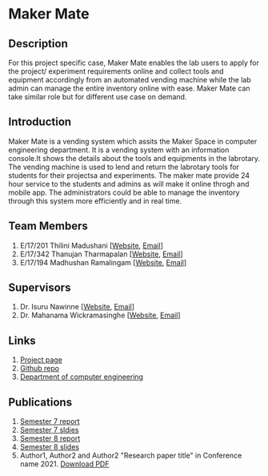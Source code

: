 
[//]: # "Please refer the instructions in below URL for the configurations"
[//]: # "https://projects.ce.pdn.ac.lk/docs/how-to-add-a-project"

# Maker Mate

## Description

For this project specific case, Maker Mate enables the lab users to apply for the project/ experiment requirements online and collect tools and equipment accordingly from an automated vending machine while the lab admin can manage the entire inventory online with ease. Maker Mate can take similar role but for different use case on demand.

## Introduction
Maker Mate is a vending system which assits the Maker Space in computer engineering department. It is a vending system with an information console.It shows the details about the tools and equipments in the labrotary. The vending machine is used to lend and return the labrotary tools for students for their projectsa and experiments. The maker mate provide 24 hour service to the students and admins as will make it online throgh and mobile app. The administrators could be able to manage the inventory through this system more efficiently and in real time.

## Team Members
1. E/17/201 Thilini Madushani [[Website](http://www.thilini98.me/), [Email](mailto:e17201@eng.pdn.ac.lk)]
2. E/17/342 Thanujan Tharmapalan [[Website](https://github.com/thanujan96), [Email](mailto:e17342@eng.pdn.ac.lk)]
3. E/17/194 Madhushan Ramalingam [[Website](https://www.drmadhushan.me/), [Email](mailto:drmadhushan@gmail.com)]


## Supervisors
1. Dr. Isuru Nawinne [[Website](http://www.ce.pdn.ac.lk/academic-staff/isuru-nawinne/), [Email](mailto:isurunawinne@eng.pdn.ac.lk)]
2. Dr. Mahanama Wickramasinghe [[Website](http://www.ce.pdn.ac.lk/2021/05/02/dr-mahanama-wickramasinghe/), [Email](mailto:mahanamaw@eng.pdn.ac.lk)]


## Links

1. [Project page](https://cepdnaclk.github.io/e17-3yp-maker-mate)
2. [Github repo](https://github.com/cepdnaclk/e17-3yp-maker-mate)
3. [Department of computer engineering](http://ce.pdn.ac.lk)


## Publications
1. [Semester 7 report](https://cepdnaclk.github.io/e17-3yp-maker-mate)
2. [Semester 7 sldies](https://cepdnaclk.github.io/e17-3yp-maker-mate)
3. [Semester 8 report](https://cepdnaclk.github.io/e17-3yp-maker-mate)
4. [Semester 8 slides](https://cepdnaclk.github.io/e17-3yp-maker-mate)
5. Author1, Author2 and Author2 "Research paper title" in Conference name 2021. [Download PDF ](https://cepdnaclk.github.io/e17-3yp-maker-mate)

